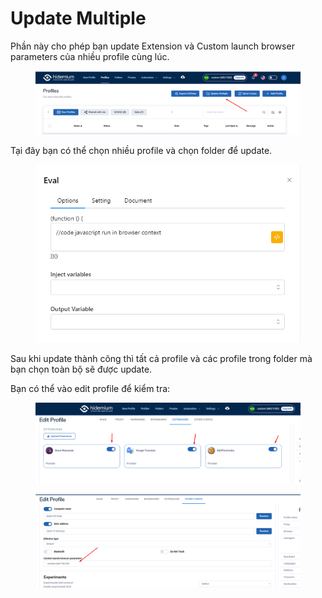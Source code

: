 # Update Multiple

Phần này cho phép bạn update Extension và Custom launch browser parameters của nhiều profile cùng lúc.

<figure><img src="../../.gitbook/assets/image (67) (1).png" alt=""><figcaption></figcaption></figure>

Tại đây bạn có thể chọn nhiều profile và chọn folder để update.&#x20;

<figure><img src="../../.gitbook/assets/image (2) (1) (1) (1) (1) (1) (1) (1) (1) (1) (1) (1) (1).png" alt=""><figcaption></figcaption></figure>

Sau khi update thành công thì tất cả profile và các profile trong folder mà bạn chọn toàn bộ sẽ được update.&#x20;

Bạn có thể vào edit profile để kiểm tra:

<figure><img src="../../.gitbook/assets/image (1) (1) (1) (1) (1) (1) (1) (1) (1) (1) (1) (1) (1) (1) (1) (1) (1) (1) (1) (1).png" alt=""><figcaption></figcaption></figure>

<figure><img src="../../.gitbook/assets/image (1) (1) (1) (1) (1) (1) (1) (1) (1) (1) (1) (1) (1) (1) (1) (1) (1) (1) (1) (1) (1).png" alt=""><figcaption></figcaption></figure>
